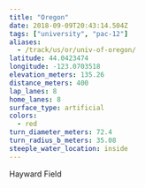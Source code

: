 ```yaml
---
title: "Oregon"
date: 2018-09-09T20:43:14.504Z
tags: ["university", "pac-12"]
aliases:
  - /track/us/or/univ-of-oregon/
latitude: 44.0423474
longitude: -123.0703518
elevation_meters: 135.26
distance_meters: 400
lap_lanes: 8
home_lanes: 8
surface_type: artificial
colors: 
  - red
turn_diameter_meters: 72.4
turn_radius_b_meters: 35.08
steeple_water_location: inside
---
```

Hayward Field
<!--more-->
